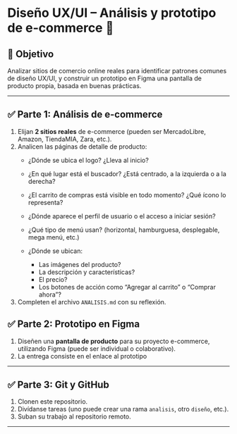 # Diseño UX/UI – Análisis y prototipo de e-commerce 🎨

## 🎯 Objetivo
Analizar sitios de comercio online reales para identificar patrones comunes de diseño UX/UI, y construir un prototipo en Figma una pantalla de producto propia, basada en buenas prácticas.

---

## ✅ Parte 1: Análisis de e-commerce

1. Elijan **2 sitios reales** de e-commerce (pueden ser MercadoLibre, Amazon, TiendaMIA, Zara, etc.).
2. Analicen las páginas de detalle de producto: 
    - ¿Dónde se ubica el logo? ¿Lleva al inicio?
    - ¿En qué lugar está el buscador? ¿Está centrado, a la izquierda o a la derecha?
    - ¿El carrito de compras está visible en todo momento? ¿Qué ícono lo representa?
    - ¿Dónde aparece el perfil de usuario o el acceso a iniciar sesión?
    - ¿Qué tipo de menú usan? (horizontal, hamburguesa, desplegable, mega menú, etc.)

    - ¿Dónde se ubican:
        - Las imágenes del producto?
        - La descripción y características?
        - El precio?
        - Los botones de acción como “Agregar al carrito” o “Comprar ahora”?
3. Completen el archivo `ANALISIS.md` con su reflexión.

## ✅ Parte 2: Prototipo en Figma

1. Diseñen una **pantalla de producto** para su proyecto e-commerce, utilizando Figma (puede ser individual o colaborativo).
2. La entrega consiste en el enlace al prototipo 

---

## ✅ Parte 3: Git y GitHub

1. Clonen este repositorio.
2. Divídanse tareas (uno puede crear una rama `analisis`, otro `diseño`, etc.).
3. Suban su trabajo al repositorio remoto.

---

